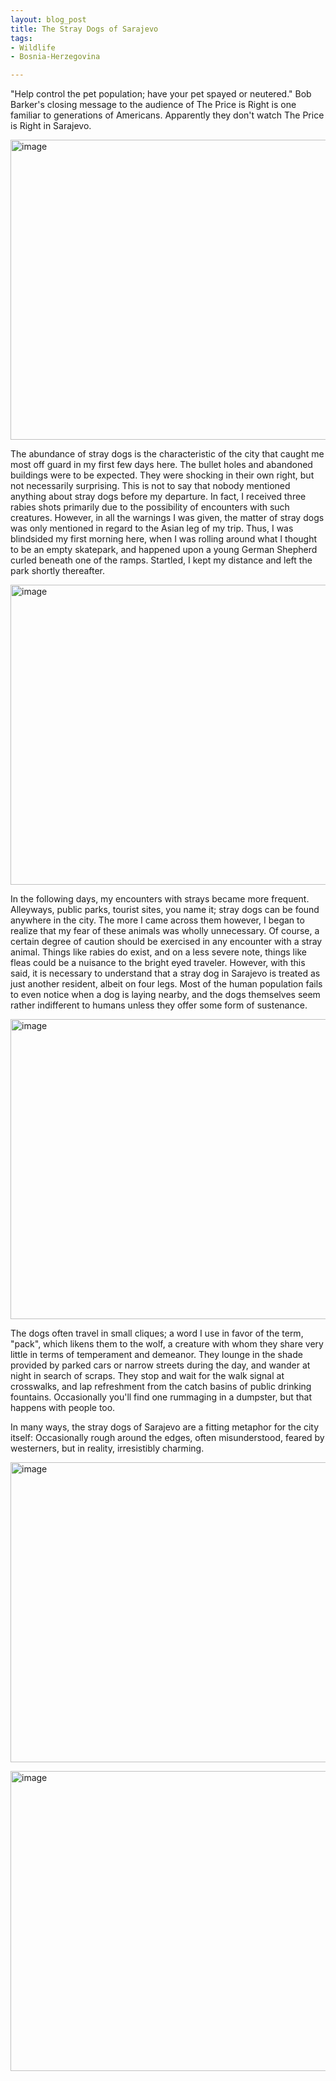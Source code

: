 ```yaml
---
layout: blog_post
title: The Stray Dogs of Sarajevo
tags: 
- Wildlife
- Bosnia-Herzegovina

---
```


"Help control the pet population; have your pet spayed or neutered." Bob Barker's closing message to the audience of The Price is Right is one familiar to generations of Americans.  Apparently they don't watch The Price is Right in Sarajevo.  

<a href="https://www.flickr.com/photos/125061170@N06/14797126140/" title="image by manoboard88, on Flickr"><img src="https://farm4.staticflickr.com/3908/14797126140_41aeee3a1c_z.jpg" width="640" height="480" alt="image"></a>

The abundance of stray dogs is the characteristic of the city that caught me most off guard in my first few days here.  The bullet holes and abandoned buildings were to be expected.  They were shocking in their own right, but not necessarily surprising.  This is not to say that nobody mentioned anything about stray dogs before my departure.  In fact, I received three rabies shots primarily due to the possibility of encounters with such creatures.  However, in all the warnings I was given, the matter of stray dogs was only mentioned in regard to the Asian leg of my trip.  Thus, I was blindsided my first morning here, when I was rolling around what I thought to be an empty skatepark, and happened upon a young German Shepherd curled beneath one of the ramps.  Startled, I kept my distance and left the park shortly thereafter.  

<a href="https://www.flickr.com/photos/125061170@N06/14797215118/" title="image by manoboard88, on Flickr"><img src="https://farm4.staticflickr.com/3921/14797215118_d8ba8c7aa5_z.jpg" width="640" height="480" alt="image"></a>

In the following days, my encounters with strays became more frequent.  Alleyways, public parks, tourist sites, you name it; stray dogs can be found anywhere in the city.  The more I came across them however, I began to realize that my fear of these animals was wholly unnecessary.  Of course, a certain degree of caution should be exercised in any encounter with a stray animal.  Things like rabies do exist, and on a less severe note, things like fleas could be a nuisance to the bright eyed traveler.  However, with this said, it is necessary to understand that a stray dog in Sarajevo is treated as just another resident, albeit on four legs.  Most of the human population fails to even notice when a dog is laying nearby, and the dogs themselves seem rather indifferent to humans unless they offer some form of sustenance.  

<a href="https://www.flickr.com/photos/125061170@N06/14797203738/" title="image by manoboard88, on Flickr"><img src="https://farm4.staticflickr.com/3896/14797203738_e7cd78a9fa_z.jpg" width="640" height="480" alt="image"></a>

The dogs often travel in small cliques; a word I use in favor of the term, "pack", which likens them to the wolf, a creature with whom they share very little in terms of temperament and demeanor.  They lounge in the shade provided by parked cars or narrow streets during the day, and wander at night in search of scraps.  They stop and wait for the walk signal at crosswalks, and lap refreshment from the catch basins of public drinking fountains.  Occasionally you'll find one rummaging in a dumpster, but that happens with people too.

In many ways, the stray dogs of Sarajevo are a fitting metaphor for the city itself:  Occasionally rough around the edges, often misunderstood, feared by westerners, but in reality, irresistibly charming.  

<a href="https://www.flickr.com/photos/125061170@N06/14797201448/" title="image by manoboard88, on Flickr"><img src="https://farm4.staticflickr.com/3904/14797201448_4d8eb407f8_z.jpg" width="640" height="480" alt="image"></a>

<a href="https://www.flickr.com/photos/125061170@N06/14797259617/" title="image by manoboard88, on Flickr"><img src="https://farm6.staticflickr.com/5571/14797259617_78fec33820_z.jpg" width="640" height="480" alt="image"></a>
